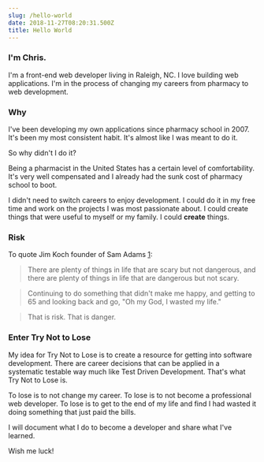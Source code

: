 ```yaml
---
slug: /hello-world
date: 2018-11-27T08:20:31.500Z
title: Hello World
---
```

### I'm Chris.

I'm a front-end web developer living in Raleigh, NC. I love building web applications. I'm in the process of changing my careers from pharmacy to web development.

### Why

I've been developing my own applications since pharmacy school in 2007. It's been my most consistent habit. It's almost like I was meant to do it.

So why didn't I do it?

Being a pharmacist in the United States has a certain level of comfortability. It's very well compensated and I already had the sunk cost of pharmacy school to boot. 

I didn't need to switch careers to enjoy development. I could do it in my free time and work on the projects I was most passionate about. I could create things that were useful to myself or my family. I could **create** things.

### Risk

To quote Jim Koch founder of Sam Adams [1][]:
> There are plenty of things in life that are scary but not  dangerous, and there are plenty of things in life that are dangerous but not scary.

> Continuing to do something that didn't make me happy, and getting to 65 and looking back and go, "Oh my God, I wasted my life."

> That is risk. That is danger.

### Enter Try Not to Lose

My idea for Try Not to Lose is to create a resource for getting into software development. There are career decisions that can be applied in a systematic testable way much like Test Driven Development. That's what Try Not to Lose is.

To lose is to not change my career. To lose is to not become a professional web developer. To lose is to get to the end of my life and find I had wasted it doing something that just paid the bills.

I will document what I do to become a developer and share what I've learned. 

Wish me luck!

[1]:        https://www.npr.org/2017/09/05/538347944/samuel-adams-jim-koch
